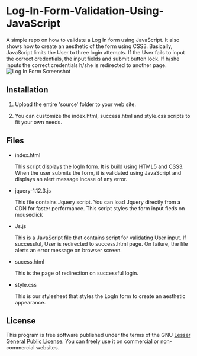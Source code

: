 # Log-In-Form-Validation-Using-JavaScript

A simple repo on how to validate a Log In form using JavaScript. It also shows how to create an aesthetic of the form using CSS3. Basically, JavaScript limits the User to three login attempts. If the User fails to input the correct credentials, the input fields and submit button lock. If h/she inputs the correct credentials h/she is redirected to another page.
![Log In Form Screenshot](Log-In-Form-Using-JavaScript/screenshot4.png?raw=true "Log In Form Screenshot")

## Installation 

1. Upload the entire 'source' folder  to your web site. 
    
2. You can customize the index.html, success.html and style.css scripts to fit your own needs.

## Files

* index.html 

    This script displays the logIn form. It is build using HTML5 and CSS3. When the user submits the form, it is validated using JavaScript and displays an alert message incase of any error. 

* jquery-1.12.3.js

    This file contains Jquery script. You can load Jquery directly from a CDN for faster performance. This script styles the form input fieds on mouseclick

* Js.js

    This is a JavaScript file that contains script for validating User input. If successful, User is redirected to success.html page. On failure, the file alerts an error message on browser screen.

* sucess.html

	This is the page of redirection on successful login.
	
* style.css

	This is our stylesheet that styles the LogIn form to create an aesthetic appearance.
	
## License
This program is free software published under the terms of the GNU [Lesser General Public License](http://www.gnu.org/copyleft/lesser.html).
You can freely use it on commercial or non-commercial websites.
